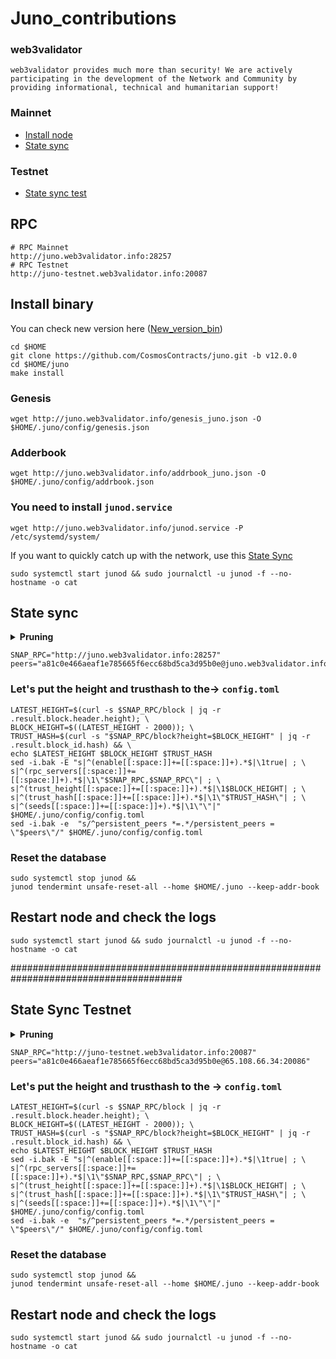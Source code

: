 # Juno_contributions

### web3validator
```
web3validator provides much more than security! We are actively participating in the development of the Network and Community by providing informational, technical and humanitarian support!
```


### Mainnet
* [Install node](https://github.com/web3validator/Juno_contributions#install-binary)
* [State sync](https://github.com/web3validator/Juno_contributions#state-sync)

### Testnet
* [State sync test](https://github.com/web3validator/Juno_contributions/blob/main/README.md#state-sync-testnet)


## RPC
```
# RPC Mainnet
http://juno.web3validator.info:28257
# RPC Testnet
http://juno-testnet.web3validator.info:20087
```

## Install binary

You can check new version here ([New_version_bin](https://github.com/CosmosContracts/juno/releases))
```
cd $HOME
git clone https://github.com/CosmosContracts/juno.git -b v12.0.0
cd $HOME/juno
make install

```
### Genesis
```
wget http://juno.web3validator.info/genesis_juno.json -O $HOME/.juno/config/genesis.json

```
### Adderbook
```
wget http://juno.web3validator.info/addrbook_juno.json -O $HOME/.juno/config/addrbook.json

```
### You need to install `junod.service`
```
wget http://juno.web3validator.info/junod.service -P /etc/systemd/system/

```
If you want to quickly catch up with the network, use this [State Sync](https://github.com/web3validator/Juno_contributions#state-sync)

```
sudo systemctl start junod && sudo journalctl -u junod -f --no-hostname -o cat
```



## State sync

<details >
  <summary><b>Pruning</b></summary>
  
  ```
  pruning = "default"
  
  pruning-keep-recent = "0"
  pruning-keep-every = "0"
  pruning-interval = "0"
  ```
  
</details>

  ```
  SNAP_RPС="http://juno.web3validator.info:28257"
  peers="a81c0e466aeaf1e785665f6ecc68bd5ca3d95b0e@juno.web3validator.info:28256"
  ```
  
  ### Let's put the height and trusthash to the-> `config.toml`
  ```
  LATEST_HEIGHT=$(curl -s $SNAP_RPC/block | jq -r .result.block.header.height); \
  BLOCK_HEIGHT=$((LATEST_HEIGHT - 2000)); \
  TRUST_HASH=$(curl -s "$SNAP_RPC/block?height=$BLOCK_HEIGHT" | jq -r .result.block_id.hash) && \
  echo $LATEST_HEIGHT $BLOCK_HEIGHT $TRUST_HASH
  sed -i.bak -E "s|^(enable[[:space:]]+=[[:space:]]+).*$|\1true| ; \
  s|^(rpc_servers[[:space:]]+=[[:space:]]+).*$|\1\"$SNAP_RPC,$SNAP_RPC\"| ; \
  s|^(trust_height[[:space:]]+=[[:space:]]+).*$|\1$BLOCK_HEIGHT| ; \
  s|^(trust_hash[[:space:]]+=[[:space:]]+).*$|\1\"$TRUST_HASH\"| ; \
  s|^(seeds[[:space:]]+=[[:space:]]+).*$|\1\"\"|" $HOME/.juno/config/config.toml
  sed -i.bak -e  "s/^persistent_peers *=.*/persistent_peers = \"$peers\"/" $HOME/.juno/config/config.toml

  ```
  ### Reset the database 
  ```
  sudo systemctl stop junod && 
  junod tendermint unsafe-reset-all --home $HOME/.juno --keep-addr-book
  
  ```
  ## Restart node and check the logs
  ```
  sudo systemctl start junod && sudo journalctl -u junod -f --no-hostname -o cat
  ```

#######################################################################################

## State Sync Testnet


  <details >
    <summary><b>Pruning</b></summary>

    ```
    
    pruning = "default"

    pruning-keep-recent = "0"
    pruning-keep-every = "0"
    pruning-interval = "0"
    
    ```

  </details>


  ```
  SNAP_RPС="http://juno-testnet.web3validator.info:20087"
  peers="a81c0e466aeaf1e785665f6ecc68bd5ca3d95b0e@65.108.66.34:20086"
  ```

  ### Let's put the height and trusthash to the -> `config.toml`
  ```
  LATEST_HEIGHT=$(curl -s $SNAP_RPC/block | jq -r .result.block.header.height); \
  BLOCK_HEIGHT=$((LATEST_HEIGHT - 2000)); \
  TRUST_HASH=$(curl -s "$SNAP_RPC/block?height=$BLOCK_HEIGHT" | jq -r .result.block_id.hash) && \
  echo $LATEST_HEIGHT $BLOCK_HEIGHT $TRUST_HASH
  sed -i.bak -E "s|^(enable[[:space:]]+=[[:space:]]+).*$|\1true| ; \
  s|^(rpc_servers[[:space:]]+=[[:space:]]+).*$|\1\"$SNAP_RPC,$SNAP_RPC\"| ; \
  s|^(trust_height[[:space:]]+=[[:space:]]+).*$|\1$BLOCK_HEIGHT| ; \
  s|^(trust_hash[[:space:]]+=[[:space:]]+).*$|\1\"$TRUST_HASH\"| ; \
  s|^(seeds[[:space:]]+=[[:space:]]+).*$|\1\"\"|" $HOME/.juno/config/config.toml
  sed -i.bak -e  "s/^persistent_peers *=.*/persistent_peers = \"$peers\"/" $HOME/.juno/config/config.toml

  ```
  ### Reset the database 
  ```
  sudo systemctl stop junod && 
  junod tendermint unsafe-reset-all --home $HOME/.juno --keep-addr-book

  ```
  ## Restart node and check the logs
  ```
  sudo systemctl start junod && sudo journalctl -u junod -f --no-hostname -o cat
  ```







